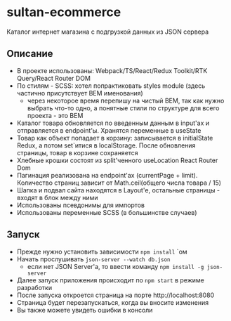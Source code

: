 ﻿# sultan-ecommerce
Каталог интернет магазина с подгрузкой данных из JSON сервера

## Описание

- В проекте использованы: Webpack/TS/React/Redux Toolkit/RTK Query/React Router DOM
- По стилям - SCSS: хотел попрактиковать styles module (здесь частично присутствует BEM именования)
  - через некоторое время перепишу на чистый BEM, так как нужно выбрать что-то одно, а понятные стили по структуре для всего проекта - это BEM
- Каталог товара обновляется по введенным данным в input'ах и отправляется в endpoint'ы. Хранятся переменные в useState
- Товар как объект попадает в корзину: записывается в initialState Redux, а потом set`итися в localStorage. После обновления страницы, товар в корзине сохраняется
- Хлебные крошки состоят из split'ченного useLocation React Router Dom
- Пагинация реализована на endpoint'ах (currentPage + limit). Количество страниц зависит от Math.ceil(общего числа товара / 15)
- Шапка и подвал сайта находятся в Layout'е, остальные страницы - входят в блок между ними
- Использованы псевдонимы для импортов
- Использованы переменные SCSS (в большинстве случаев)

## Запуск

- Прежде нужно установить зависимости `npm install` `ом
- Начать прослушивать `json-server --watch db.json`
  - если нет JSON Server'а, то ввести команду `npm install -g json-server`
- Далее запуск приложения происходит по `npm start` в режиме разработки
- После запуска откроется страница на порте http://localhost:8080
- Страница будет перезапускаться, когда вы вносите изменения
- Вы также можете увидеть ошибки в консоли
